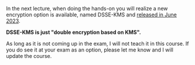 In the next lecture, when doing the hands-on you will realize a new encryption option is available, named DSSE-KMS and [released in June 2023](https://aws.amazon.com/blogs/aws/new-amazon-s3-dual-layer-server-side-encryption-with-keys-stored-in-aws-key-management-service-dsse-kms/).

  

**DSSE-KMS is just "double encryption based on KMS".**

  

As long as it is not coming up in the exam, I will not teach it in this course. If you do see it at your exam as an option, please let me know and I will update the course.